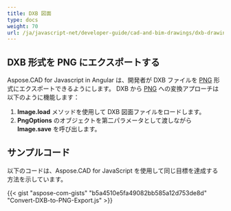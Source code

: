 ```yaml
---
title: DXB 図面
type: docs
weight: 70
url: /ja/javascript-net/developer-guide/cad-and-bim-drawings/dxb-drawings/
---
```


## **DXB 形式を PNG にエクスポートする**

Aspose.CAD for Javascript in Angular は、開発者が DXB ファイルを [PNG](https://docs.fileformat.com/image/png/) 形式にエクスポートできるようにします。
DXB から [PNG](https://docs.fileformat.com/image/png/) への変換アプローチは以下のように機能します：

1. **Image.load** メソッドを使用して DXB 図面ファイルをロードします。
1. **PngOptions** のオブジェクトを第二パラメータとして渡しながら **Image.save** を呼び出します。

## サンプルコード

以下のコードは、Aspose.CAD for JavaScript を使用して同じ目標を達成する方法を示しています。

{{< gist "aspose-com-gists" "b5a4510e5fa49082bb585a12d753de8d" "Convert-DXB-to-PNG-Export.js" >}}
